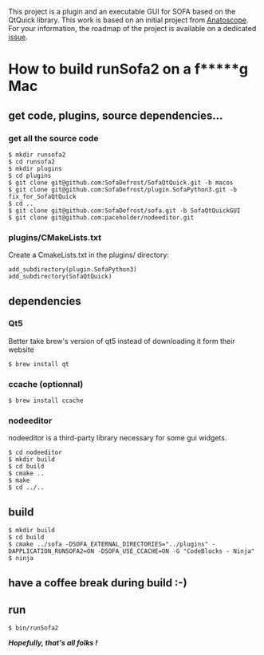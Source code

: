 This project is a plugin and an executable GUI for SOFA based on the QtQuick library. This work is based on an initial project from [Anatoscope](www.anatoscope.com). For your information, the roadmap of the project is available on a dedicated [issue](https://github.com/sofa-framework/SofaQtQuick/issues/1).

# How to build runSofa2 on a f*****g Mac


## get code, plugins, source dependencies...

### get all the source code
```
$ mkdir runsofa2
$ cd runsofa2
$ mkdir plugins
$ cd plugins
$ git clone git@github.com:SofaDefrost/SofaQtQuick.git -b macos
$ git clone git@github.com:SofaDefrost/plugin.SofaPython3.git -b fix_for_SofaQtQuick
$ cd ..
$ git clone git@github.com:SofaDefrost/sofa.git -b SofaQtQuickGUI
$ git clone git@github.com:paceholder/nodeeditor.git
```

### plugins/CMakeLists.txt

Create a CmakeLists.txt in the plugins/ directory:

```
add_subdirectory(plugin.SofaPython3)
add_subdirectory(SofaQtQuick)
```

## dependencies

### Qt5

Better take brew's version of qt5 instead of downloading it form their website

```
$ brew install qt
```
### ccache (optionnal)

```
$ brew install ccache
```

### nodeeditor

nodeeditor is a third-party library necessary for some gui widgets.

```
$ cd nodeeditor
$ mkdir build
$ cd build
$ cmake ..
$ make
$ cd ../..
```

## build

```
$ mkdir build
$ cd build
$ cmake ../sofa -DSOFA_EXTERNAL_DIRECTORIES="../plugins" -DAPPLICATION_RUNSOFA2=ON -DSOFA_USE_CCACHE=ON -G "CodeBlocks - Ninja"
$ ninja
```

## have a coffee break during build :-)

## run

```
$ bin/runSofa2
```


***Hopefully, that's all folks !***
